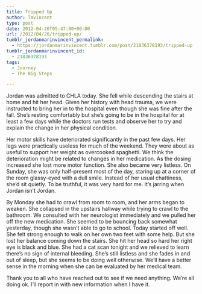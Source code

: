 ```yaml
---
title: Tripped Up
author: lmvincent
type: post
date: 2012-04-26T05:47:00+00:00
url: /2012/04/26/tripped-up/
tumblr_jordanmarinvincent_permalink:
  - https://jordanmarinvincent.tumblr.com/post/21836378193/tripped-up
tumblr_jordanmarinvincent_id:
  - 21836378193
tags:
  - Journey
  - The Big Steps

---
```

Jordan was admitted to CHLA today. She fell while descending the stairs at home and hit her head. Given her history with head trauma, we were instructed to bring her in to the hospital even though she was fine after the fall. She&rsquo;s resting comfortably but she&rsquo;s going to be in the hospital for at least a few days while the doctors run tests and observe her to try and explain the change in her physical condition.

Her motor skills have deteriorated significantly in the past few days. Her legs were practically useless for much of the weekend. They were about as useful to support her weight as overcooked spaghetti. We think the deterioration might be related to changes in her medication. As the dosing increased she lost more motor function. She also became very listless. On Sunday, she was only half-present most of the day, staring up at a corner of the room glassy-eyed with a dull smile. Instead of her usual chattiness, she&rsquo;d sit quietly. To be truthful, it was very hard for me. It&rsquo;s jarring when Jordan isn&rsquo;t Jordan.

By Monday she had to crawl from room to room, and her arms began to weaken. She collapsed in the upstairs hallway while trying to crawl to the bathroom. We consulted with her neurologist immediately and we pulled her off the new medication. She seemed to be bouncing back somewhat yesterday, though she wasn&rsquo;t able to go to school. Today started off well. She felt strong enough to walk on her own two feet with some help. But she lost her balance coming down the stairs. She hit her head so hard her right eye is black and blue. She had a cat scan tonight and we relieved to learn there&rsquo;s no sign of internal bleeding. She&rsquo;s still listless and she fades in and out of sleep, but she seems to be doing well otherwise. We&rsquo;ll have a better sense in the morning when she can be evaluated by her medical team.

Thank you to all who have reached out to see if we need anything. We&rsquo;re all doing ok. I&rsquo;ll report in with new information when I have it.